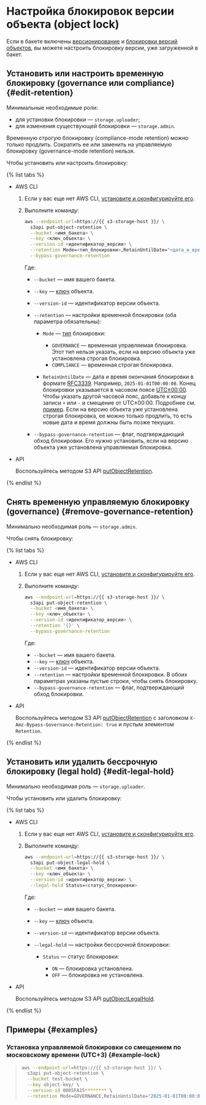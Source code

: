 # Настройка блокировок версии объекта (object lock)

Если в бакете включены [версионирование](../buckets/versioning.md) и [блокировки версий объектов](../buckets/configure-object-lock.md), вы можете настроить блокировку версии, уже загруженной в бакет.

## Установить или настроить временную блокировку (governance или compliance) {#edit-retention}

Минимальные необходимые роли:

* для установки блокировки — `storage.uploader`;
* для изменения существующей блокировки — `storage.admin`.

Временную строгую блокировку (compliance-mode retention) можно только продлить. Сократить ее или заменить на управляемую блокировку (governance-mode retention) нельзя.

Чтобы установить или настроить блокировку:

{% list tabs %}

- AWS CLI

  1. Если у вас еще нет AWS CLI, [установите и сконфигурируйте его](../../tools/aws-cli.md).
  1. Выполните команду:

     ```bash
     aws --endpoint-url=https://{{ s3-storage-host }}/ \
       s3api put-object-retention \
       --bucket <имя_бакета> \
       --key <ключ_объекта> \
       --version-id <идентификатор_версии> \
       --retention Mode=<тип_блокировки>,RetainUntilDate="<дата_и_время_окончания_временной_блокировки>" \
       --bypass-governance-retention
     ```

     Где:
   
     * `--bucket` — имя вашего бакета.
     * `--key` — [ключ](../../concepts/object.md#key) объекта.
     * `--version-id` — идентификатор версии объекта.
     * `--retention` — настройки временной блокировки (оба параметра обязательны):
       
       * `Mode` — [тип](../../concepts/object-lock.md#types) блокировки:

         * `GOVERNANCE` — временная управляемая блокировка. Этот тип нельзя указать, если на версию объекта уже установлена строгая блокировка. 
         * `COMPLIANCE` — временная строгая блокировка.
     
       * `RetainUntilDate` — дата и время окончания блокировки в формате [RFC3339](https://www.ietf.org/rfc/rfc3339.txt). Например, `2025-01-01T00:00:00`. Конец блокировки указывается в часовом поясе [UTC±00:00](https://ru.wikipedia.org/wiki/UTC±00:00). Чтобы указать другой часовой пояс, добавьте к концу записи `+` или `-` и смещение от UTC±00:00. Подробнее см. [пример](#example-lock). Если на версию объекта уже установлена строгая блокировка, ее можно только продлить, то есть новые дата и время должны быть позже текущих.
   
     * `--bypass-governance-retention` — флаг, подтверждающий обход блокировки. Его нужно установить, если на версию объекта уже установлена управляемая блокировка.

- API

  Воспользуйтесь методом S3 API [putObjectRetention](../../s3/api-ref/object/putobjectretention.md).

{% endlist %}

## Снять временную управляемую блокировку (governance) {#remove-governance-retention}

Минимально необходимая роль — `storage.admin`.

Чтобы снять блокировку:

{% list tabs %}

- AWS CLI

  1. Если у вас еще нет AWS CLI, [установите и сконфигурируйте его](../../tools/aws-cli.md).
  1. Выполните команду:

     ```bash
     aws --endpoint-url=https://{{ s3-storage-host }}/ \
       s3api put-object-retention \
       --bucket <имя_бакета> \
       --key <ключ_объекта> \
       --version-id <идентификатор_версии> \
       --retention '{}' \
       --bypass-governance-retention
     ```
   
     Где:
   
     * `--bucket` — имя вашего бакета.
     * `--key` — [ключ](../../concepts/object.md#key) объекта.
     * `--version-id` — идентификатор версии объекта.
     * `--retention` — настройки временной блокировки. В обоих параметрах указаны пустые строки, чтобы снять блокировку.
     * `--bypass-governance-retention` — флаг, подтверждающий обход блокировки.

- API

  Воспользуйтесь методом S3 API [putObjectRetention](../../s3/api-ref/object/putobjectretention.md) с заголовком `X-Amz-Bypass-Governance-Retention: true` и пустым элементом `Retention`.

{% endlist %}


## Установить или удалить бессрочную блокировку (legal hold) {#edit-legal-hold}

Минимально необходимая роль — `storage.uploader`.

Чтобы установить или удалить блокировку:

{% list tabs %}

- AWS CLI

  1. Если у вас еще нет AWS CLI, [установите и сконфигурируйте его](../../tools/aws-cli.md).

  1. Выполните команду:

     ```bash
     aws --endpoint-url=https://{{ s3-storage-host }}/ \
       s3api put-object-legal-hold \
       --bucket <имя_бакета> \
       --key <ключ_объекта> \
       --version-id <идентификатор_версии> \
       --legal-hold Status=<статус_блокировки>
     ```
   
     Где:
   
     * `--bucket` — имя вашего бакета.
     * `--key` — [ключ](../../concepts/object.md#key) объекта.
     * `--version-id` — идентификатор версии объекта.
     * `--legal-hold` — настройки бессрочной блокировки:
     
       * `Status` — статус блокировки:

         * `ON` — блокировка установлена.
         * `OFF` — блокировка не установлена.

- API

  Воспользуйтесь методом S3 API [putObjectLegalHold](../../s3/api-ref/object/putobjectlegalhold.md).

{% endlist %}

## Примеры {#examples}

### Установка управляемой блокировки со смещением по московскому времени (UTC+3) {#example-lock}

> ```bash
> aws --endpoint-url=https://{{ s3-storage-host }}/ \
>   s3api put-object-retention \
>   --bucket test-bucket \
>   --key object-key/ \
>   --version-id 0005FA15******** \
>   --retention Mode=GOVERNANCE,RetainUntilDate="2025-01-01T00:00:00+03:00" \
> ```
